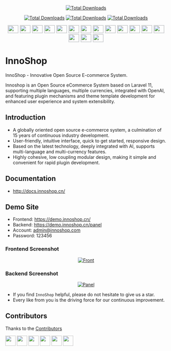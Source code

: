 <p align="center">
    <a href="https://www.innoshop.com"><img src="https://www.innoshop.com/images/logo.png" alt="Total Downloads"></a>
</p>


<p align="center">
    <a href="https://www.innoshop.com"><img src="https://img.shields.io/badge/License-OSL%203.0-green.svg" alt="Total Downloads"></a>
    <a href="https://www.php.net"><img src="https://img.shields.io/badge/Language-php%208.2-blue.svg" alt="Total Downloads"></a>
    <a href="https://www.innoshop.com"><img src="https://img.shields.io/badge/InnoShop%20-purple" alt="Total Downloads"></a>
</p>


<p align="center">
    <img class="flag-img" src="https://flagicons.lipis.dev/flags/4x3/sa.svg">
    <img class="flag-img" src="https://flagicons.lipis.dev/flags/4x3/de.svg">
    <img class="flag-img" src="https://flagicons.lipis.dev/flags/4x3/us.svg">
    <img class="flag-img" src="https://flagicons.lipis.dev/flags/4x3/es.svg">
    <img class="flag-img" src="https://flagicons.lipis.dev/flags/4x3/fr.svg">
    <img class="flag-img" src="https://flagicons.lipis.dev/flags/4x3/id.svg">
    <img class="flag-img" src="https://flagicons.lipis.dev/flags/4x3/it.svg">
    <img class="flag-img" src="https://flagicons.lipis.dev/flags/4x3/jp.svg">
    <img class="flag-img" src="https://flagicons.lipis.dev/flags/4x3/kr.svg">
    <img class="flag-img" src="https://flagicons.lipis.dev/flags/4x3/my.svg">
    <img class="flag-img" src="https://flagicons.lipis.dev/flags/4x3/pt.svg">
    <img class="flag-img" src="https://flagicons.lipis.dev/flags/4x3/ru.svg">
    <img class="flag-img" src="https://flagicons.lipis.dev/flags/4x3/th.svg">
    <img class="flag-img" src="https://flagicons.lipis.dev/flags/4x3/vn.svg">
    <img class="flag-img" src="https://flagicons.lipis.dev/flags/4x3/cn.svg">
    <img class="flag-img" src="https://flagicons.lipis.dev/flags/4x3/hk.svg">
</p>

# InnoShop
InnoShop - Innovative Open Source E-commerce System.

Innoshop is an Open Source eCommerce System based on Laravel 11, supporting multiple languages, multiple currencies, integrated with OpenAI, and featuring plugin mechanisms and theme template development for enhanced user experience and system extensibility.

## Introduction
- A globally oriented open source e-commerce system, a culmination of 15 years of continuous industry development.
- User-friendly, intuitive interface, quick to get started, responsive design.
- Based on the latest technology, deeply integrated with AI, supports multi-language and multi-currency features.
- Highly cohesive, low coupling modular design, making it simple and convenient for rapid plugin development.

## Documentation
- http://docs.innoshop.cn/

## Demo Site
- Frontend: https://demo.innoshop.cn/
- Backend: https://demo.innoshop.cn/panel
- Account: admin@innoshop.com
- Password: 123456

### Frontend Screenshot
<p align="center">
    <a href="https://www.innoshop.cn"  target="_blank">
        <img src="https://www.innoshop.cn/images/readme/front.jpg?v"  alt="Front">
    </a>
</p>

### Backend Screenshot
<p align="center">
    <a href="https://www.innoshop.com"  target="_blank">
        <img src="https://www.innoshop.cn/images/readme/panel.jpg?v"  alt="Panel">
    </a>
</p>

- If you find `InnoShop` helpful, please do not hesitate to give us a star.
- Every like from you is the driving force for our continuous improvement.

## Contributors

Thanks to the [Contributors](https://github.com/innocommerce/innoshop/graphs/contributors)

<a href="https://github.com/yushine"><img class="avatar-img" src="https://github.com/yushine.png"/></a>
<a href="https://github.com/liuweixxx"><img class="avatar-img" src="https://github.com/liuweixxx.png"/></a>
<a href="https://github.com/qxsclass"><img class="avatar-img" src="https://github.com/qxsclass.png"/></a>
<a href="https://github.com/NeftaliYagua"><img class="avatar-img" src="https://github.com/NeftaliYagua.png"/></a>
<a href="https://github.com/lunan689"><img class="avatar-img" src="https://github.com/lunan689.png"/></a>
<a href="https://github.com/LOLU66"><img class="avatar-img" src="https://github.com/LOLU66.png"/></a>


<style>
.flag-img{border:1px solid #DEE2E6; width:32px; height:24px;}
.avatar-img{width:32px; height:32px;}
</style>
